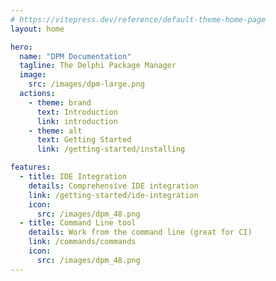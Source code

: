 ```yaml
---
# https://vitepress.dev/reference/default-theme-home-page
layout: home

hero:
  name: "DPM Documentation"
  tagline: The Delphi Package Manager
  image:
    src: /images/dpm-large.png
  actions:
    - theme: brand
      text: Introduction
      link: introduction
    - theme: alt
      text: Getting Started
      link: /getting-started/installing

features:
  - title: IDE Integration
    details: Comprehensive IDE integration
    link: /getting-started/ide-integration
    icon:
      src: /images/dpm_48.png
  - title: Command Line tool
    details: Work from the command line (great for CI)
    link: /commands/commands
    icon:
      src: /images/dpm_48.png
---
```

